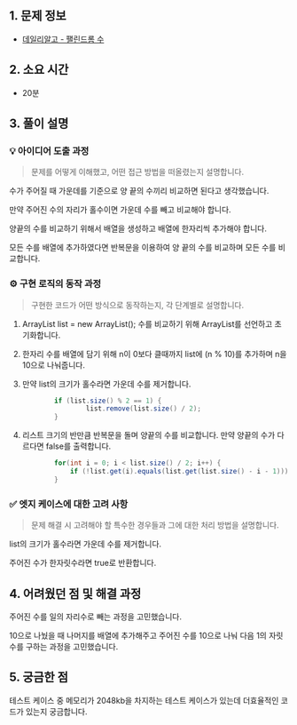 ## 1. 문제 정보

- [데일리알고 - 팰린드롬 수](https://dailyalgo.kr/problems/158)

## 2. 소요 시간

- 20분

## 3. 풀이 설명

### 💡 아이디어 도출 과정

> 문제를 어떻게 이해했고, 어떤 접근 방법을 떠올렸는지 설명합니다.
> 

수가 주어질 때 가운데를 기준으로 양 끝의 수끼리 비교하면 된다고 생각했습니다.

만약 주어진 수의 자리가 홀수이면 가운데 수를 빼고 비교해야 합니다.

양끝의 수를 비교하기 위해서 배열을 생성하고 배열에 한자리씩 추가해야 합니다.

모든 수를 배열에 추가하였다면 반복문을 이용하여 양 끝의 수를 비교하며 모든 수를 비교합니다.

### ⚙️ 구현 로직의 동작 과정

> 구현한 코드가 어떤 방식으로 동작하는지, 각 단계별로 설명합니다.
> 
1. ArrayList<Integer> list = new ArrayList<Integer>(); 
수를 비교하기 위해 ArrayList를 선언하고 초기화합니다.
2. 한자리 수를 배열에 담기 위해 n이 0보다 클때까지 list에 (n % 10)를 추가하며  n을 10으로 나눠줍니다.
3. 만약 list의 크기가 홀수라면 가운데 수를 제거합니다.
    
    ```java
            if (list.size() % 2 == 1) {
                    list.remove(list.size() / 2);
            }
    ```
    
4. 리스트 크기의 반만큼 반복문을 돌며 양끝의 수를 비교합니다.
만약 양끝의 수가 다르다면 false를 출력합니다.
    
    ```java
            for(int i = 0; i < list.size() / 2; i++) {
                if (!list.get(i).equals(list.get(list.size() - i - 1))) return false;
            }
    ```
    

### ✅ 엣지 케이스에 대한 고려 사항

> 문제 해결 시 고려해야 할 특수한 경우들과 그에 대한 처리 방법을 설명합니다.
> 

list의 크기가 홀수라면 가운데 수를 제거합니다.

주어진 수가 한자릿수라면 true로 반환합니다.

## 4. 어려웠던 점 및 해결 과정

주어진 수를 일의 자리수로 빼는 과정을 고민했습니다.

10으로 나눴을 때 나머지를 배열에 추가해주고 주어진 수를 10으로 나눠 다음 1의 자릿수를 구하는 과정을 고민했습니다.

## 5. 궁금한 점

테스트 케이스 중 메모리가 2048kb을 차지하는 테스트 케이스가 있는데 더효율적인 코드가 있는지 궁금합니다.